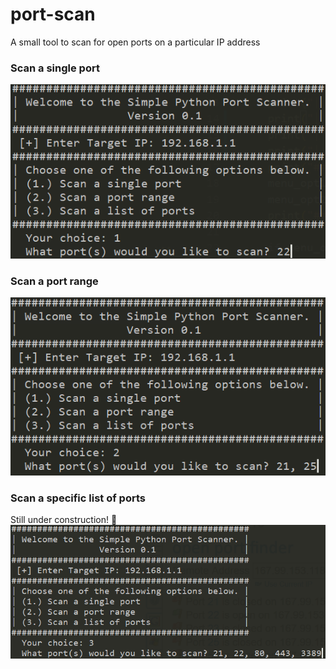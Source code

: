 # port-scan
A small tool to scan for open ports on a particular IP address

### Scan a single port
![Screenshot](images/single_port_example.png)

### Scan a port range
![Screenshot](images/port_range_example.png)

### Scan a specific list of ports
Still under construction! :construction:
![Screenshot](images/ports_list_example.png)